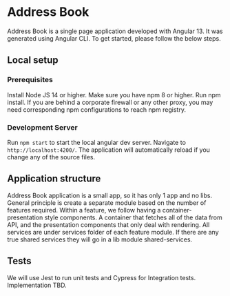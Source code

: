 # Address Book

Address Book is a single page application developed with Angular 13. It was generated using Angular CLI. To get started, please follow the below steps.

## Local setup
### Prerequisites

Install Node JS 14 or higher.
Make sure you have npm 8 or higher.
Run npm install. If you are behind a corporate firewall or any other proxy, you may need corresponding npm configurations to reach npm registry.

### Development Server
Run `npm start` to start the local angular dev server. Navigate to `http://localhost:4200/`. The application will automatically reload if you change any of the source files.

## Application structure
Address Book application is a small app, so it has only 1 app and no libs. General principle is create a separate module based on the number of features required. Within a feature, we follow having a container-presentation style components. A container that fetches all of the data from API, and the presentation components that only deal with rendering. All services are under services folder of each feature module. If there are any true shared services they will go in a lib module shared-services.

## Tests
We will use Jest to run unit tests and Cypress for Integration tests. Implementation TBD.